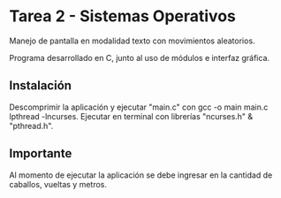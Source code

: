 # Tarea 2 - Sistemas Operativos
Manejo de pantalla en modalidad texto con movimientos aleatorios.

Programa desarrollado en C, junto al uso de módulos e interfaz gráfica.

## Instalación
Descomprimir la aplicación y ejecutar "main.c" con gcc -o main main.c lpthread -lncurses.
Ejecutar en terminal con librerías "ncurses.h" & "pthread.h".

## Importante
Al momento de ejecutar la aplicación se debe ingresar en la cantidad de caballos, vueltas y metros.
